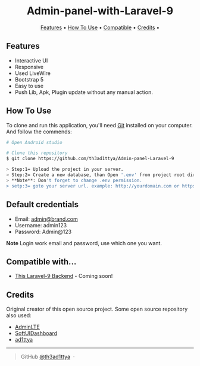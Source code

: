 <h1 align="center">
  Admin-panel-with-Laravel-9
  <br>
</h1>

<p align="center">
  <a href="#features">Features</a> •
  <a href="#how-to-use">How To Use</a> •
  <a href="#compatible-with">Compatible</a> •
  <a href="#credits">Credits</a> •
</p>

## Features

-   Interactive UI
-   Responsive
-   Used LiveWire
-   Bootstrap 5
-   Easy to use
-   Push Lib, Apk, Plugin update without any manual action.

## How To Use

To clone and run this application, you'll need [Git](https://git-scm.com) installed on your computer. And follow the commends:

```bash
# Open Android studio

# Clone this repository
$ git clone https://github.com/th3ad1ttya/Admin-panel-Laravel-9

> Step:1= Upload the project in your server.
> Step:2= Create a new database, than Open '.env' from project root directory. Customize all database information in database config.
> **Note**: Don't forget to change .env permission.
> setp:3= goto your server url. example: http://yourdomain.com or https://yourdomain.com/project_directory/.

```

## Default credentials

-   Email: admin@brand.com
-   Username: admin123
-   Password: Admin@123

**Note** Login work email and password, use which one you want.

## Compatible with...

-   [This Laravel-9 Backend](https://github.com/th3ad1ttya/Admin-panel-Laravel-9) - Coming soon!

## Credits

Original creator of this open source project. Some open source repository also used:

-   [AdminLTE](https://adminlte.io/)
-   [SoftUIDashboard](https://www.creative-tim.com/)
-   [ad1ttya](https://github.com/th3ad1ttya)

---

> GitHub [@th3ad1ttya](https://github.com/th3ad1ttya) &nbsp;&middot;&nbsp;
